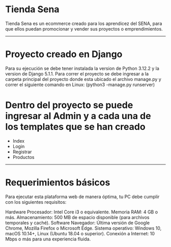 # Tienda Sena

Tienda Sena es un ecommerce creado para los aprendicez del SENA, para que ellos puedan promocionar y vender sus proyectos o emprendimientos. 

--- 

# Proyecto creado en Django

 Para su ejecución se debe tener instalada la version de Python 3.12.2 y la version de Django 5.1.1.
 Para correr el proyecto se debe ingresar a la carpeta principal del proyecto donde esta ubicado el archivo manage.py y correr el siguiente comando en Linux: (python3 -manage.py runserver) 

# Dentro del proyecto se puede ingresar al Admin y a cada una de los templates que se han creado
 - Index
 - Login
 - Registrar
 - Productos

---

# Requerimientos básicos

Para ejecutar esta plataforma web de manera óptima, tu PC debe cumplir con los siguientes requisitos:

Hardware
Procesador: Intel Core i3 o equivalente.
Memoria RAM: 4 GB o más.
Almacenamiento: 500 MB de espacio disponible (para archivos temporales y caché).
Software
Navegador: Última versión de Google Chrome, Mozilla Firefox o Microsoft Edge.
Sistema operativo: Windows 10, macOS 10.14+, Linux (Ubuntu 18.04 o superior).
Conexión a Internet: 10 Mbps o más para una experiencia fluida.
